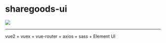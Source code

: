 # sharegoods-ui

![](https://www.sharegoodsmall.com/images/sglogo.png)

---

vue2 + vuex + vue-router + axios + sass + Element UI



